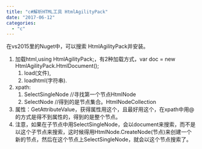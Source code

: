 ```yaml
---
title: "c#解析HTML工具 HtmlAgilityPack"
date: "2017-06-12"
categories: 
  - "c"
---
```


在vs2015里的Nuget中，可以搜索 HtmlAgilityPack并安装。

1. 加载html,using HtmlAgilityPack;，有2种加载方式，var doc = new HtmlAgilityPack.HtmlDocument();
    1. load(文件),
    2. loadhtml(字符串).
2. xpath:
    1. SelectSingleNode //寻找第一个节点HtmlNode
    2. SelectNode //得到的是节点集合。HtmlNodeCollection
3. 属性：GetAttributeValue，获得属性用这个，且最好用这个，在xpath中用@的方式是得不到属性的，得到的是整个节点。
4. 注意，如果在子节点中用SelectSingleNode，会以document来搜索，而不是以这个子节点来搜索，这时候得用HtmlNode.CreateNode(节点)来创建一个新的节点，然后在这个节点上SelectSingleNode，就会以这个节点搜索了。
